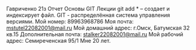 Гавриченко 21з
Отчет
Основы GIT
Лекции
git add * – создает и индексирует файл.
GIT - распределённая система управления версиями.
Мой номер: 89963968786
Моя почта: mstutel22082001@mail.ru
Мой домашний адрес: г.Омск, Батумская 32 кв.15
Дополнительная почта: stalker22082001@mail.ru
Мой рабочий адрес: Семиреченская 95/1
Мне 20 лет.